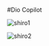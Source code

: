#Dio Copilot

![shiro1](https://github.com/user-attachments/assets/854a0b41-8ab0-43c8-8a25-eda369e42d44)


![shiro2](https://github.com/user-attachments/assets/2698a99f-1c2a-4083-b29d-4db4f9aa7a58)

